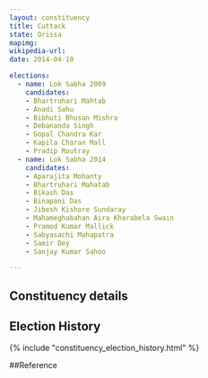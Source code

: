 ```yaml
---
layout: constituency
title: Cuttack
state: Orissa
mapimg: 
wikipedia-url: 
date: 2014-04-10

elections: 
  - name: Lok Sabha 2009
    candidates: 
    - Bhartruhari Mahtab 
    - Anadi Sahu 
    - Bibhuti Bhusan Mishra 
    - Debananda Singh 
    - Gopal Chandra Kar 
    - Kapila Charan Mall 
    - Pradip Routray  
  - name: Lok Sabha 2014
    candidates: 
    - Aparajita Mohanty 
    - Bhartruhari Mahatab 
    - Bikash Das 
    - Binapani Das 
    - Jibesh Kishore Sundaray 
    - Mahameghabahan Aira Kharabela Swain 
    - Pramod Kumar Mallick 
    - Sabyasachi Mahapatra 
    - Samir Dey 
    - Sanjay Kumar Sahoo  

---
```


## Constituency details


## Election History
{% include "constituency_election_history.html" %}

##Reference
